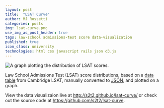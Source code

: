 ```yaml
---
layout: post
title:  "LSAT Curve"
author: MJ Rossetti
categories: posts
img: lsat-curve.png
use_img_as_post_header: true
tags: law-school admissions-test score data-visualization
published: true
icon_class: university
technologies: html css javascript rails json d3.js
---
```


![A graph plotting the distribution of LSAT scores.](/assets/images/lsat-curve.png "LSAT Curve Graph")

Law School Admissions Test (LSAT) score distributions,
 based on a
 [data table](http://www.cambridgelsat.com/resources/data/lsat-percentiles-table/)
 from Cambridge LSAT,
 manually converted to [JSON](https://github.com/s2t2/lsat-curve/blob/master/lsat_curve.json),
 and plotted on a graph.

View the data visualizaion live at http://s2t2.github.io/lsat-curve/ or check out the source code at https://github.com/s2t2/lsat-curve.

<!--hr-->

<!--script src="http://gist-it.appspot.com/github/s2t2/lsat-curve/blob/master/index.html"></script-->

